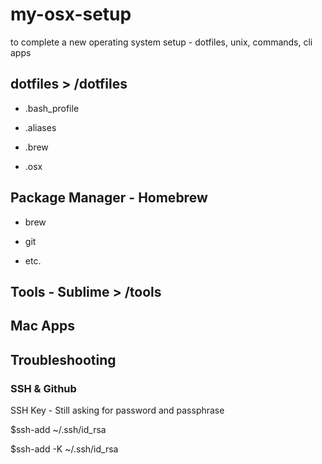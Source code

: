# my-osx-setup
to complete a new operating system setup - dotfiles, unix, commands, cli apps

## dotfiles > /dotfiles

* .bash_profile 


* .aliases


* .brew


* .osx 


## Package Manager - Homebrew 

* brew

* git

* etc. 


## Tools - Sublime > /tools




## Mac Apps 


## Troubleshooting 
### SSH & Github 
SSH Key - Still asking for password and passphrase

$ssh-add ~/.ssh/id_rsa

$ssh-add -K ~/.ssh/id_rsa






